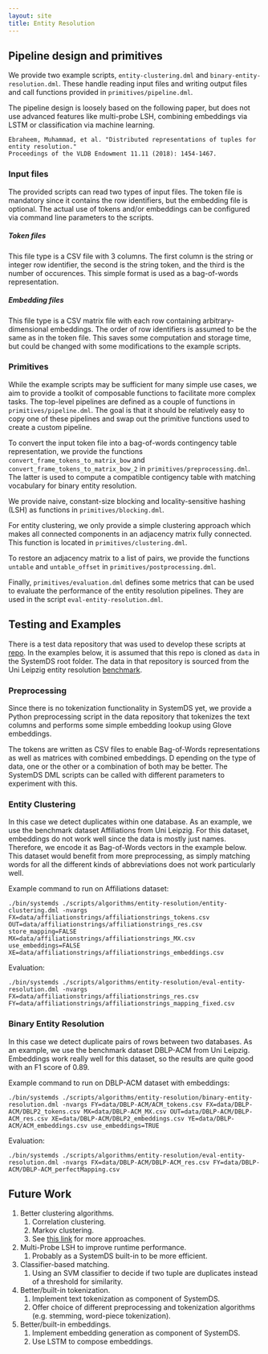 ```yaml
---
layout: site
title: Entity Resolution
---
```

<!--
{% comment %}
Licensed to the Apache Software Foundation (ASF) under one or more
contributor license agreements.  See the NOTICE file distributed with
this work for additional information regarding copyright ownership.
The ASF licenses this file to you under the Apache License, Version 2.0
(the "License"); you may not use this file except in compliance with
the License.  You may obtain a copy of the License at

http://www.apache.org/licenses/LICENSE-2.0

Unless required by applicable law or agreed to in writing, software
distributed under the License is distributed on an "AS IS" BASIS,
WITHOUT WARRANTIES OR CONDITIONS OF ANY KIND, either express or implied.
See the License for the specific language governing permissions and
limitations under the License.
{% endcomment %}
-->

## Pipeline design and primitives

We provide two example scripts, `entity-clustering.dml` and `binary-entity-resolution.dml`. These handle reading input 
files and writing output files and call functions provided in `primitives/pipeline.dml`.

The pipeline design is loosely based on the following paper, but does not use advanced features like multi-probe LSH,
combining embeddings via LSTM or classification via machine learning.

```
Ebraheem, Muhammad, et al. "Distributed representations of tuples for entity resolution."
Proceedings of the VLDB Endowment 11.11 (2018): 1454-1467.
```

### Input files

The provided scripts can read two types of input files. The token file is mandatory since it contains the row identifiers, 
but the embedding file is optional. The actual use of tokens and/or embeddings can be configured via command line parameters 
to the scripts.

##### Token files

This file type is a CSV file with 3 columns. The first column is the string or integer row identifier, the second is the 
string token, and the third is the number of occurences. This simple format is used as a bag-of-words representation.

##### Embedding files

This file type is a CSV matrix file with each row containing arbitrary-dimensional embeddings. The order of row identifiers
is assumed to be the same as in the token file. This saves some computation and storage time, but could be changed with 
some modifications to the example scripts.

### Primitives

While the example scripts may be sufficient for many simple use cases, we aim to provide a toolkit of composable functions
to facilitate more complex tasks. The top-level pipelines are defined as a couple of functions in `primitives/pipeline.dml`.
The goal is that it should be relatively easy to copy one of these pipelines and swap out the primitive functions used
to create a custom pipeline.

To convert the input token file into a bag-of-words contingency table representation, we provide the functions
`convert_frame_tokens_to_matrix_bow` and `convert_frame_tokens_to_matrix_bow_2` in  `primitives/preprocessing.dml`.
The latter is used to compute a compatible contigency table with matching vocabulary for binary entity resolution. 

We provide naive, constant-size blocking and locality-sensitive hashing (LSH) as functions in `primitives/blocking.dml`.

For entity clustering, we only provide a simple clustering approach which makes all connected components in an adjacency
matrix fully connected. This function is located in `primitives/clustering.dml`.

To restore an adjacency matrix to a list of pairs, we provide the functions `untable` and `untable_offset` in 
`primitives/postprocessing.dml`.

Finally, `primitives/evaluation.dml` defines some metrics that can be used to evaluate the performance of the entity
resolution pipelines. They are used in the script `eval-entity-resolution.dml`. 

## Testing and Examples

There is a test data repository that was used to develop these scripts at 
[repo](https://github.com/skogler/systemds-amls-project-data). In the examples below, it is assumed that this repo is 
cloned as `data` in the SystemDS root folder. The data in that repository is sourced from the Uni Leipzig entity resolution 
[benchmark](https://dbs.uni-leipzig.de/research/projects/object_matching/benchmark_datasets_for_entity_resolution).

### Preprocessing

Since there is no tokenization functionality in SystemDS yet, we provide a Python preprocessing script in the data repository
that tokenizes the text columns and performs some simple embedding lookup using Glove embeddings.

The tokens are written as CSV files to enable Bag-of-Words representations as well as matrices with combined embeddings. D
epending on the type of data, one or the other or a combination of both may be better. The SystemDS DML scripts can be 
called with different parameters to experiment with this.

### Entity Clustering

In this case we detect duplicates within one database. As an example, we use the benchmark dataset Affiliations from Uni Leipzig.
For this dataset, embeddings do not work well since the data is mostly just names. Therefore, we encode it as Bag-of-Words vectors
in the example below. This dataset would benefit from more preprocessing, as simply matching words for all the different kinds of
abbreviations does not work particularly well.

Example command to run on Affiliations dataset:
```
./bin/systemds ./scripts/algorithms/entity-resolution/entity-clustering.dml -nvargs FX=data/affiliationstrings/affiliationstrings_tokens.csv OUT=data/affiliationstrings/affiliationstrings_res.csv store_mapping=FALSE MX=data/affiliationstrings/affiliationstrings_MX.csv use_embeddings=FALSE XE=data/affiliationstrings/affiliationstrings_embeddings.csv
```
Evaluation:
```
./bin/systemds ./scripts/algorithms/entity-resolution/eval-entity-resolution.dml -nvargs FX=data/affiliationstrings/affiliationstrings_res.csv FY=data/affiliationstrings/affiliationstrings_mapping_fixed.csv
```

### Binary Entity Resolution

In this case we detect duplicate pairs of rows between two databases. As an example, we use the benchmark dataset DBLP-ACM from Uni Leipzig.
Embeddings work really well for this dataset, so the results are quite good with an F1 score of 0.89.

Example command to run on DBLP-ACM dataset with embeddings:
```
./bin/systemds ./scripts/algorithms/entity-resolution/binary-entity-resolution.dml -nvargs FY=data/DBLP-ACM/ACM_tokens.csv FX=data/DBLP-ACM/DBLP2_tokens.csv MX=data/DBLP-ACM_MX.csv OUT=data/DBLP-ACM/DBLP-ACM_res.csv XE=data/DBLP-ACM/DBLP2_embeddings.csv YE=data/DBLP-ACM/ACM_embeddings.csv use_embeddings=TRUE
```
Evaluation:
```
./bin/systemds ./scripts/algorithms/entity-resolution/eval-entity-resolution.dml -nvargs FX=data/DBLP-ACM/DBLP-ACM_res.csv FY=data/DBLP-ACM/DBLP-ACM_perfectMapping.csv
```

## Future Work

1. Better clustering algorithms.
    1. Correlation clustering.
    2. Markov clustering.
    3. See [this link](https://dbs.uni-leipzig.de/en/publication/title/comparative_evaluation_of_distributed_clustering_schemes_for_multi_source_entity_resolution) for more approaches.
2. Multi-Probe LSH to improve runtime performance. 
    1. Probably as a SystemDS built-in to be more efficient.
3. Classifier-based matching.
    1. Using an SVM classifier to decide if two tuple are duplicates instead of a threshold for similarity.
4. Better/built-in tokenization.
    1. Implement text tokenization as component of SystemDS.
    2. Offer choice of different preprocessing and tokenization algorithms (e.g. stemming, word-piece tokenization).
5. Better/built-in embeddings.
   1. Implement embedding generation as component of SystemDS.
   2. Use LSTM to compose embeddings.